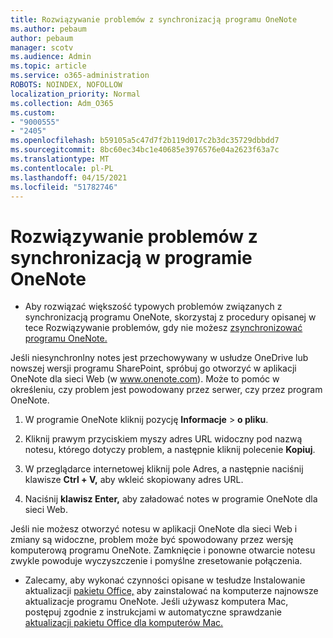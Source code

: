 ```yaml
---
title: Rozwiązywanie problemów z synchronizacją programu OneNote
ms.author: pebaum
author: pebaum
manager: scotv
ms.audience: Admin
ms.topic: article
ms.service: o365-administration
ROBOTS: NOINDEX, NOFOLLOW
localization_priority: Normal
ms.collection: Adm_O365
ms.custom:
- "9000555"
- "2405"
ms.openlocfilehash: b59105a5c47d7f2b119d017c2b3dc35729dbbdd7
ms.sourcegitcommit: 8bc60ec34bc1e40685e3976576e04a2623f63a7c
ms.translationtype: MT
ms.contentlocale: pl-PL
ms.lasthandoff: 04/15/2021
ms.locfileid: "51782746"
---
```

# <a name="troubleshoot-onenote-sync-issues"></a>Rozwiązywanie problemów z synchronizacją w programie OneNote

* Aby rozwiązać większość typowych problemów związanych z synchronizacją programu OneNote, skorzystaj z procedury opisanej w tece Rozwiązywanie problemów, gdy nie możesz [zsynchronizować programu OneNote.](https://support.office.com/article/Fix-issues-when-you-can-t-sync-OneNote-299495ef-66d1-448f-90c1-b785a6968d45)

Jeśli niesynchronlny notes jest przechowywany w usłudze OneDrive lub nowszej wersji programu SharePoint, spróbuj go otworzyć w aplikacji OneNote dla sieci Web (w www.onenote.com). Może to pomóc w określeniu, czy problem jest powodowany przez serwer, czy przez program OneNote.

1. W programie OneNote kliknij pozycję **Informacje**  >  **o pliku**.

2. Kliknij prawym przyciskiem myszy adres URL widoczny pod nazwą notesu, którego dotyczy problem, a następnie kliknij polecenie **Kopiuj**.

3. W przeglądarce internetowej kliknij pole Adres, a następnie naciśnij klawisze **Ctrl + V,** aby wkleić skopiowany adres URL.

4. Naciśnij **klawisz Enter,** aby załadować notes w programie OneNote dla sieci Web.

Jeśli nie możesz otworzyć notesu w aplikacji OneNote dla sieci Web i zmiany są widoczne, problem może być spowodowany przez wersję komputerową programu OneNote. Zamknięcie i ponowne otwarcie notesu zwykle powoduje wyczyszczenie i pomyślne zresetowanie połączenia.

* Zalecamy, aby wykonać czynności opisane w tesłudze Instalowanie aktualizacji [pakietu Office,](https://support.office.com/article/Install-Office-updates-2ab296f3-7f03-43a2-8e50-46de917611c5) aby zainstalować na komputerze najnowsze aktualizacje programu OneNote. Jeśli używasz komputera Mac, postępuj zgodnie z instrukcjami w automatyczne sprawdzanie [aktualizacji pakietu Office dla komputerów Mac.](https://support.office.com/article/update-office-for-mac-automatically-bfd1e497-c24d-4754-92ab-910a4074d7c1)